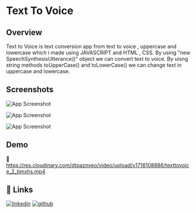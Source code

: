 # Text To Voice


## Overview

Text to Voice is text conversion app from text to voice , uppercase and lowercase which i made using JAVASCRIPT and HTML , CSS. By using  "new SpeechSynthesisUtterance()" object we can convert text to voice. By uisng string methods toUpperCase() and toLowerCase() we can change text in uppercase and lowercase.   

## Screenshots

![App Screenshot](https://res.cloudinary.com/dtpaznveo/image/upload/v1718108790/text_to_voice1_tzbzg1.png) <br>

![App Screenshot](https://res.cloudinary.com/dtpaznveo/image/upload/v1718108790/text_to_voice2_knq0i3.png) <br>

![App Screenshot](https://res.cloudinary.com/dtpaznveo/image/upload/v1718108791/text_to_voice3_wnpf0n.png) <br>


## Demo

🔗 https://res.cloudinary.com/dtpaznveo/video/upload/v1718108886/texttovoice_2_timxhs.mp4

## 🔗 Links

[![linkedin](https://img.shields.io/badge/linkedin-0A66C2?style=for-the-badge&logo=linkedin&logoColor=white)](https://www.linkedin.com/in/rutvik-jani-392444255)
[![github](https://img.shields.io/badge/github-181717?style=for-the-badge&logo=github&logoColor=white)](https://github.com/rutvikjani03)
